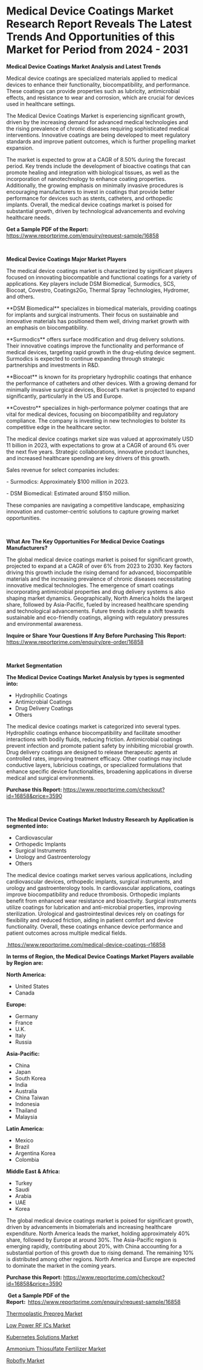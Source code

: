 <p><h1>Medical Device Coatings Market Research Report Reveals The Latest Trends And Opportunities of this Market for Period from 2024 - 2031</h1></p><p><strong>Medical Device Coatings Market Analysis and Latest Trends</strong></p>
<p><p>Medical device coatings are specialized materials applied to medical devices to enhance their functionality, biocompatibility, and performance. These coatings can provide properties such as lubricity, antimicrobial effects, and resistance to wear and corrosion, which are crucial for devices used in healthcare settings.</p><p>The Medical Device Coatings Market is experiencing significant growth, driven by the increasing demand for advanced medical technologies and the rising prevalence of chronic diseases requiring sophisticated medical interventions. Innovative coatings are being developed to meet regulatory standards and improve patient outcomes, which is further propelling market expansion.</p><p>The market is expected to grow at a CAGR of 8.50% during the forecast period. Key trends include the development of bioactive coatings that can promote healing and integration with biological tissues, as well as the incorporation of nanotechnology to enhance coating properties. Additionally, the growing emphasis on minimally invasive procedures is encouraging manufacturers to invest in coatings that provide better performance for devices such as stents, catheters, and orthopedic implants. Overall, the medical device coatings market is poised for substantial growth, driven by technological advancements and evolving healthcare needs.</p></p>
<p><strong>Get a Sample PDF of the Report:&nbsp;</strong> <a href="https://www.reportprime.com/enquiry/request-sample/16858?utm_campaign=41&utm_medium=2&utm_source=Github&utm_content=ia&utm_term=24112024&utm_id=medical-device-coatings">https://www.reportprime.com/enquiry/request-sample/16858</a></p>
<p>&nbsp;</p>
<p><strong>Medical Device Coatings Major Market Players</strong></p>
<p><p>The medical device coatings market is characterized by significant players focused on innovating biocompatible and functional coatings for a variety of applications. Key players include DSM Biomedical, Surmodics, SCS, Biocoat, Covestro, Coatings2Go, Thermal Spray Technologies, Hydromer, and others.</p><p>**DSM Biomedical** specializes in biomedical materials, providing coatings for implants and surgical instruments. Their focus on sustainable and innovative materials has positioned them well, driving market growth with an emphasis on biocompatibility.</p><p>**Surmodics** offers surface modification and drug delivery solutions. Their innovative coatings improve the functionality and performance of medical devices, targeting rapid growth in the drug-eluting device segment. Surmodics is expected to continue expanding through strategic partnerships and investments in R&D.</p><p>**Biocoat** is known for its proprietary hydrophilic coatings that enhance the performance of catheters and other devices. With a growing demand for minimally invasive surgical devices, Biocoat’s market is projected to expand significantly, particularly in the US and Europe.</p><p>**Covestro** specializes in high-performance polymer coatings that are vital for medical devices, focusing on biocompatibility and regulatory compliance. The company is investing in new technologies to bolster its competitive edge in the healthcare sector.</p><p>The medical device coatings market size was valued at approximately USD 11 billion in 2023, with expectations to grow at a CAGR of around 6% over the next five years. Strategic collaborations, innovative product launches, and increased healthcare spending are key drivers of this growth.</p><p>Sales revenue for select companies includes:</p><p>- Surmodics: Approximately $100 million in 2023.</p><p>- DSM Biomedical: Estimated around $150 million.</p><p>These companies are navigating a competitive landscape, emphasizing innovation and customer-centric solutions to capture growing market opportunities.</p></p>
<p>&nbsp;</p>
<p><strong>What Are The Key Opportunities For Medical Device Coatings Manufacturers?</strong></p>
<p><p>The global medical device coatings market is poised for significant growth, projected to expand at a CAGR of over 6% from 2023 to 2030. Key factors driving this growth include the rising demand for advanced, biocompatible materials and the increasing prevalence of chronic diseases necessitating innovative medical technologies. The emergence of smart coatings incorporating antimicrobial properties and drug delivery systems is also shaping market dynamics. Geographically, North America holds the largest share, followed by Asia-Pacific, fueled by increased healthcare spending and technological advancements. Future trends indicate a shift towards sustainable and eco-friendly coatings, aligning with regulatory pressures and environmental awareness.</p></p>
<p><strong>Inquire or Share Your Questions If Any Before Purchasing This Report:</strong> <a href="https://www.reportprime.com/enquiry/pre-order/16858?utm_campaign=41&utm_medium=2&utm_source=Github&utm_content=ia&utm_term=24112024&utm_id=medical-device-coatings">https://www.reportprime.com/enquiry/pre-order/16858</a></p>
<p>&nbsp;</p>
<p><strong>Market Segmentation</strong></p>
<p><strong>The Medical Device Coatings Market Analysis by types is segmented into:</strong></p>
<p><ul><li>Hydrophilic Coatings</li><li>Antimicrobial Coatings</li><li>Drug Delivery Coatings</li><li>Others</li></ul></p>
<p><p>The medical device coatings market is categorized into several types. Hydrophilic coatings enhance biocompatibility and facilitate smoother interactions with bodily fluids, reducing friction. Antimicrobial coatings prevent infection and promote patient safety by inhibiting microbial growth. Drug delivery coatings are designed to release therapeutic agents at controlled rates, improving treatment efficacy. Other coatings may include conductive layers, lubricious coatings, or specialized formulations that enhance specific device functionalities, broadening applications in diverse medical and surgical environments.</p></p>
<p><strong>Purchase this Report:&nbsp;</strong><a href="https://www.reportprime.com/checkout?id=16858&price=3590&utm_campaign=41&utm_medium=2&utm_source=Github&utm_content=ia&utm_term=24112024&utm_id=medical-device-coatings">https://www.reportprime.com/checkout?id=16858&price=3590</a></p>
<p>&nbsp;</p>
<p><strong>The Medical Device Coatings Market Industry Research by Application is segmented into:</strong></p>
<p><ul><li>Cardiovascular</li><li>Orthopedic Implants</li><li>Surgical Instruments</li><li>Urology and Gastroenterology</li><li>Others</li></ul></p>
<p><p>The medical device coatings market serves various applications, including cardiovascular devices, orthopedic implants, surgical instruments, and urology and gastroenterology tools. In cardiovascular applications, coatings improve biocompatibility and reduce thrombosis. Orthopedic implants benefit from enhanced wear resistance and bioactivity. Surgical instruments utilize coatings for lubrication and anti-microbial properties, improving sterilization. Urological and gastrointestinal devices rely on coatings for flexibility and reduced friction, aiding in patient comfort and device functionality. Overall, these coatings enhance device performance and patient outcomes across multiple medical fields.</p></p>
<p><a href="https://www.reportprime.com/medical-device-coatings-r16858?utm_campaign=41&utm_medium=2&utm_source=Github&utm_content=ia&utm_term=24112024&utm_id=medical-device-coatings">&nbsp;https://www.reportprime.com/medical-device-coatings-r16858</a></p>
<p><strong>In terms of Region, the Medical Device Coatings Market Players available by Region are:</strong></p>
<p>
    <p> <strong> North America: </strong>
        <ul>
            <li>United States</li>
            <li>Canada</li>
        </ul>
        </p> 
    <p> <strong> Europe: </strong>
        <ul>
            <li>Germany</li>
            <li>France</li>
            <li>U.K.</li>
            <li>Italy</li>
            <li>Russia</li>
        </ul>
        </p> 
    <p> <strong> Asia-Pacific: </strong>
        <ul>
            <li>China</li>
            <li>Japan</li>
            <li>South Korea</li>
            <li>India</li>
            <li>Australia</li>
            <li>China Taiwan</li>
            <li>Indonesia</li>
            <li>Thailand</li>
            <li>Malaysia</li>
        </ul>
        </p> 
    <p> <strong> Latin America: </strong>
        <ul>
            <li>Mexico</li>
            <li>Brazil</li>
            <li>Argentina Korea</li>
            <li>Colombia</li>
        </ul>
        </p> 
    <p> <strong> Middle East & Africa: </strong>
        <ul>
            <li>Turkey</li>
            <li>Saudi</li>
            <li>Arabia</li>
            <li>UAE</li>
            <li>Korea</li>
        </ul>
    </p>
    </p>
<p><p>The global medical device coatings market is poised for significant growth, driven by advancements in biomaterials and increasing healthcare expenditure. North America leads the market, holding approximately 40% share, followed by Europe at around 30%. The Asia-Pacific region is emerging rapidly, contributing about 20%, with China accounting for a substantial portion of this growth due to rising demand. The remaining 10% is distributed among other regions. North America and Europe are expected to dominate the market in the coming years.</p></p>
<p><strong>Purchase this Report: </strong><a href="https://www.reportprime.com/checkout?id=16858&price=3590&utm_campaign=41&utm_medium=2&utm_source=Github&utm_content=ia&utm_term=24112024&utm_id=medical-device-coatings">https://www.reportprime.com/checkout?id=16858&price=3590</a></p>
<p>&nbsp;<strong>Get a Sample PDF of the Report:&nbsp;&nbsp;</strong><a href="https://www.reportprime.com/enquiry/request-sample/16858?utm_campaign=41&utm_medium=2&utm_source=Github&utm_content=ia&utm_term=24112024&utm_id=medical-device-coatings">https://www.reportprime.com/enquiry/request-sample/16858</a></p>
<p><strong></strong></p>
<p><p><a href="https://github.com/RunaHaque64/Market-Research-Report-List-1/blob/main/thermoplastic-prepreg-market.md?utm_campaign=41&utm_medium=2&utm_source=Github&utm_content=ia&utm_term=24112024&utm_id=medical-device-coatings">Thermoplastic Prepreg Market</a></p><p><a href="https://www.linkedin.com/pulse/low-power-rf-ics-ecosystem-mapping-innovation-value-chains-surwc?utm_campaign=41&utm_medium=2&utm_source=Github&utm_content=ia&utm_term=24112024&utm_id=medical-device-coatings">Low Power RF ICs Market</a></p><p><a href="https://issuu.com/reportprime-2/docs/kubernetes-solutions-market-size-20_3f88a107295df5?utm_campaign=41&utm_medium=2&utm_source=Github&utm_content=ia&utm_term=24112024&utm_id=medical-device-coatings">Kubernetes Solutions Market</a></p><p><a href="https://github.com/sca704osol/Market-Research-Report-List-1/blob/main/ammonium-thiosulfate-fertilizer-market.md?utm_campaign=41&utm_medium=2&utm_source=Github&utm_content=ia&utm_term=24112024&utm_id=medical-device-coatings">Ammonium Thiosulfate Fertilizer Market</a></p><p><a href="https://www.linkedin.com/pulse/robofly-market-essentials-key-players-demand-drivers-roi-jvzac?utm_campaign=41&utm_medium=2&utm_source=Github&utm_content=ia&utm_term=24112024&utm_id=medical-device-coatings">Robofly Market</a></p></p>